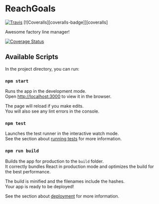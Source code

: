 # ReachGoals

[![Travis][build-badge]][build]
[![Coveralls][coveralls-badge]][coveralls]

Awesome factory line manager!

[build-badge]: https://img.shields.io/travis/OlegVitiuk/PetProject/master.png?style=flat-square
[build]: https://travis-ci.org/OlegVitiuk/PetProject

[![Coverage Status](https://coveralls.io/repos/github/OlegVitiuk/PetProject/badge.svg?branch=master)](https://coveralls.io/github/OlegVitiuk/PetProject?branch=master)

## Available Scripts

In the project directory, you can run:

### `npm start`

Runs the app in the development mode.<br>
Open [http://localhost:3000](http://localhost:3000) to view it in the browser.

The page will reload if you make edits.<br>
You will also see any lint errors in the console.

### `npm test`

Launches the test runner in the interactive watch mode.<br>
See the section about [running tests](https://facebook.github.io/create-react-app/docs/running-tests) for more information.

### `npm run build`

Builds the app for production to the `build` folder.<br>
It correctly bundles React in production mode and optimizes the build for the best performance.

The build is minified and the filenames include the hashes.<br>
Your app is ready to be deployed!

See the section about [deployment](https://facebook.github.io/create-react-app/docs/deployment) for more information.
